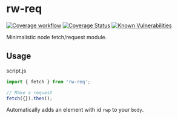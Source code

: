 # rw-req

[![Coverage workflow](https://github.com/rw251/rw-req/actions/workflows/coverage.yml/badge.svg)](https://github.com/rw251/rw-req/actions/workflows/coverage.yml)
[![Coverage Status](https://coveralls.io/repos/github/rw251/rw-req/badge.svg?branch=main)](https://coveralls.io/github/rw251/rw-req?branch=main)
[![Known Vulnerabilities](https://snyk.io/test/github/rw251/rw-req/badge.svg)](https://snyk.io/test/github/rw251/rw-req)

Minimalistic node fetch/request module.

## Usage

script.js

```js
import { fetch } from 'rw-req';

// Make a request
fetch({}).then();
```

Automatically adds an element with id `rwp` to your `body`.
